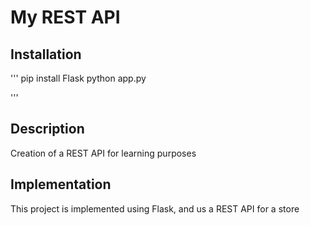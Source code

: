 # My REST API

## Installation

'''
pip install Flask
python app.py

'''

## Description
Creation of a REST API for learning purposes



## Implementation

This project is implemented using Flask, and us a REST API for a store
